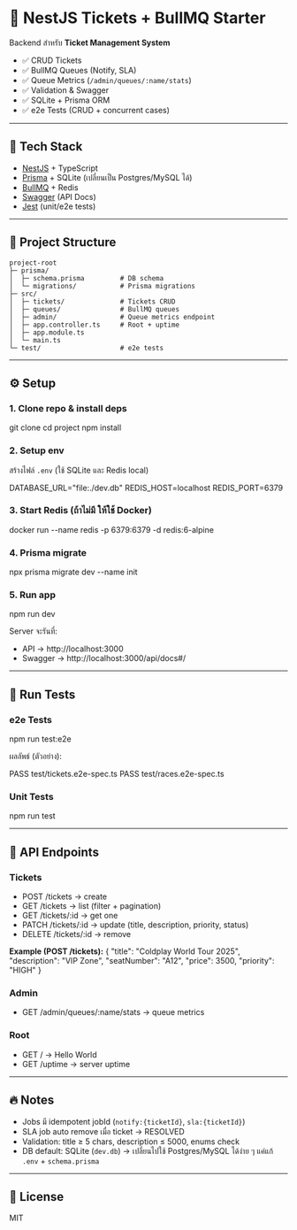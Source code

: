# 🎫 NestJS Tickets + BullMQ Starter

Backend สำหรับ **Ticket Management System**

- ✅ CRUD Tickets
- ✅ BullMQ Queues (Notify, SLA)
- ✅ Queue Metrics (`/admin/queues/:name/stats`)
- ✅ Validation & Swagger
- ✅ SQLite + Prisma ORM
- ✅ e2e Tests (CRUD + concurrent cases)

---

## 🚀 Tech Stack

- [NestJS](https://nestjs.com/) + TypeScript
- [Prisma](https://www.prisma.io/) + SQLite (เปลี่ยนเป็น Postgres/MySQL ได้)
- [BullMQ](https://docs.bullmq.io/) + Redis
- [Swagger](https://swagger.io/) (API Docs)
- [Jest](https://jestjs.io/) (unit/e2e tests)

---

## 📂 Project Structure

```text
project-root
├─ prisma/
│  ├─ schema.prisma         # DB schema
│  └─ migrations/           # Prisma migrations
├─ src/
│  ├─ tickets/              # Tickets CRUD
│  ├─ queues/               # BullMQ queues
│  ├─ admin/                # Queue metrics endpoint
│  ├─ app.controller.ts     # Root + uptime
│  ├─ app.module.ts
│  └─ main.ts
└─ test/                    # e2e tests
```
---


## ⚙️ Setup

### 1. Clone repo & install deps

git clone <repo-url>
cd project
npm install

### 2. Setup env

สร้างไฟล์ `.env` (ใช้ SQLite และ Redis local)

DATABASE_URL="file:./dev.db"
REDIS_HOST=localhost
REDIS_PORT=6379

### 3. Start Redis (ถ้าไม่มี ให้ใช้ Docker)

docker run --name redis -p 6379:6379 -d redis:6-alpine

### 4. Prisma migrate

npx prisma migrate dev --name init

### 5. Run app

npm run dev

Server จะรันที่:

- API → http://localhost:3000
- Swagger → http://localhost:3000/api/docs#/

---

## 🧪 Run Tests

### e2e Tests

npm run test:e2e

ผลลัพธ์ (ตัวอย่าง):

PASS test/tickets.e2e-spec.ts
PASS test/races.e2e-spec.ts

### Unit Tests

npm run test

---

## 📌 API Endpoints

### Tickets

- POST /tickets → create
- GET /tickets → list (filter + pagination)
- GET /tickets/:id → get one
- PATCH /tickets/:id → update (title, description, priority, status)
- DELETE /tickets/:id → remove

**Example (POST /tickets):**
{
"title": "Coldplay World Tour 2025",
"description": "VIP Zone",
"seatNumber": "A12",
"price": 3500,
"priority": "HIGH"
}

### Admin

- GET /admin/queues/:name/stats → queue metrics

### Root

- GET / → Hello World
- GET /uptime → server uptime

---

## 🔥 Notes

- Jobs มี idempotent jobId (`notify:{ticketId}`, `sla:{ticketId}`)
- SLA job auto remove เมื่อ ticket → RESOLVED
- Validation: title ≥ 5 chars, description ≤ 5000, enums check
- DB default: SQLite (`dev.db`) → เปลี่ยนไปใช้ Postgres/MySQL ได้ง่าย ๆ แค่แก้ `.env` + `schema.prisma`

---

## 📜 License

MIT
